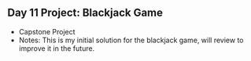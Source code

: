 ## Day 11 Project: Blackjack Game
- Capstone Project
- Notes: This is my initial solution for the blackjack game, will review to improve it in the future.
